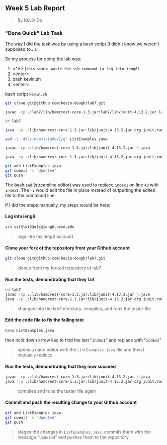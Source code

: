 ## Week 5 Lab Report
> By Kevin Do

### "Done Quick" Lab Task

The way I did the task was by using a bash script (I didn't know we weren't supposed to...).

So my process for doing the lab was:

1. <^V> (`this would paste the ssh command to log into ieng6`)
2. &lt;enter>
3. bash kevin.sh
4. &lt;enter>

bash script `kevin.sh`
```bash
git clone git@github.com:kevin-dough/lab7.git

javac -cp .:lab7/lib/hamcrest-core-1.3.jar:lab7/lib/junit-4.13.2.jar lab7/*.java

cd lab7

java -cp .:lib/hamcrest-core-1.3.jar:lib/junit-4.13.2.jar org.junit.runner.JUnitCore TestListExamples

sed -i '43s/index1/index2/g' ListExamples.java

javac -cp .:lib/hamcrest-core-1.3.jar:lib/junit-4.13.2.jar *.java

java -cp .:lib/hamcrest-core-1.3.jar:lib/junit-4.13.2.jar org.junit.runner.JUnitCore TestListExamples

git add ListExamples.java
git commit -m "Updated"
git push
```

The bash `sed` (streamline editor) was used to replace `index1` on line `43` with `index2`.
The `-i` would edit the file in place instead of outputting the edited file to the command line.

If I did the steps manually, my steps would be here:

#### Log into ieng6

```bash
ssh cs15lwi23als@ieng6.ucsd.edu
```
> logs into my ieng6 account

#### Clone your fork of the repository from your Github account

```bash
git clone git@github.com:kevin-dough/lab7.git
```
> clones from my forked repository of lab7

#### Run the tests, demonstrating that they fail

```bash
cd lab7
javac -cp .:lib/hamcrest-core-1.3.jar:lib/junit-4.13.2.jar *.java
java -cp .:lib/hamcrest-core-1.3.jar:lib/junit-4.13.2.jar org.junit.runner.JUnitCore TestListExamples
```
> changes into the lab7 directory, compiles, and runs the tester file

#### Edit the code file to fix the failing test

```bash
nano ListExamples.java
```
then hold down arrow key to find the last "`index1`" and replace with "`index2`"

> opens a nano editor with the `ListExamples.java` file and then I manually replace

#### Run the tests, demonstrating that they now succeed

```bash
javac -cp .:lib/hamcrest-core-1.3.jar:lib/junit-4.13.2.jar *.java
java -cp .:lib/hamcrest-core-1.3.jar:lib/junit-4.13.2.jar org.junit.runner.JUnitCore 
```
> compiles and runs the tester file again

#### Commit and push the resulting change to your Github account

```bash
git add ListExamples.java
git commit -m "Updated"
git push
```
> stages the changes in `ListExamples.java`, commits them with the message "`Updated`" and pushes them to the repository